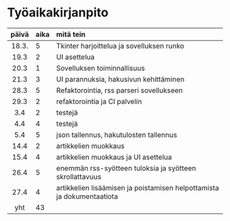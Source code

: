 # Työaikakirjanpito

| päivä | aika | mitä tein                                 |
| :---: | :--- | :---------------------------------------- |
| 18.3. | 5    | Tkinter harjoittelua ja sovelluksen runko |
| 19.3  | 2    | UI asettelua                              |
| 20.3  | 1    | Sovelluksen toiminnallisuus               |
| 21.3  | 3    | UI parannuksia, hakusivun kehittäminen    |
| 28.3  | 5    | Refaktorointia, rss parseri sovellukseen  |
| 29.3  | 2    | refaktorointia ja CI palvelin             |
|  3.4  | 2    | testejä                                   |
|  4.4  | 4    | testejä                                   |
|  5.4  | 5    | json tallennus, hakutulosten tallennus    |
| 14.4  | 2    | artikkelien muokkaus                      |
| 15.4  | 4    | artikkelien muokkaus ja UI asettelua      |
| 26.4  | 5    | enemmän rss-syötteen tuloksia ja syötteen skrollattavuus|
| 27.4  | 4    | artikkelien lisäämisen ja poistamisen helpottamista ja dokumentaatiota|
|  yht  | 43   |                                           |
